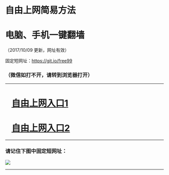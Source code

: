 ﻿# 自由上网简易方法

# 电脑、手机一键翻墙

（2017/10/09 更新，网址有效）

固定短网址：https://git.io/free99

### （微信如打不开，请转到浏览器打开）


***





# &nbsp;&nbsp; <a href="http://ft54318612.fwq-tz-1001.info/fwqtz01.html?t=100900120642 " target="_blank">自由上网入口1</a>
# &nbsp;&nbsp; <a href="http://ft2085523800.fwq-tz-1002.info/fwqtz02.html?t=10090018344 " target="_blank">自由上网入口2</a>
***

### 请记住下图中固定短网址：

<img src="https://s3-us-west-2.amazonaws.com/fwq-1001/yjfq-20170905okok.png" /> 


***

